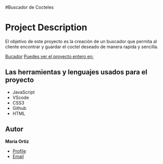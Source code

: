 #Buscador de Cocteles

# Project Description

El objetivo de este proyecto es la creación de un buscador que permita al cliente encontrar y guardar el coctel deseado de manera rapida y sencilla.

[Bucador](./public/assets/images/burcador.png)
[Puedes ver el proyecto entero en:]()

## Las herramientas y lenguajes usados para el proyecto

- JavaScript
- VScode
- CSS3
- Github
- HTML

## Autor

**Maria Ortiz**

- [Profile](https://github.com/miaor5 'Maria Ortiz')
- [Email](mailto:ortiz.maria.mero@gmail.com?subject=Hi% 'Hi!')
